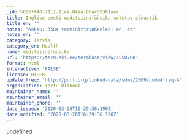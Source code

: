 ```yaml
---
_id: 5006ff40-7111-11ea-84aa-85ac35361aec
title: Inglise-eesti meditsiinifüüsika seletav sõnastik
title_en: ''
notes: "Kokku: 3584 terminit\r\nKeeled: en, et"
notes_en: ''
category: Tervis
category_en: Health
name: meditsiinifüüsika
url: 'https://term.eki.ee/termbase/view/1550708'
format: html
interactive: 'FALSE'
license: OTHER
update_freq: 'http://purl.org/linked-data/sdmx/2009/code#freq-A'
organization: Tartu Ülikool
maintainer_name: ''
maintainer_email: ''
maintainer_phone: ''
date_issued: '2020-03-28T16:29:36.190Z'
date_modified: '2020-03-28T16:29:36.190Z'
---
```

undefined
